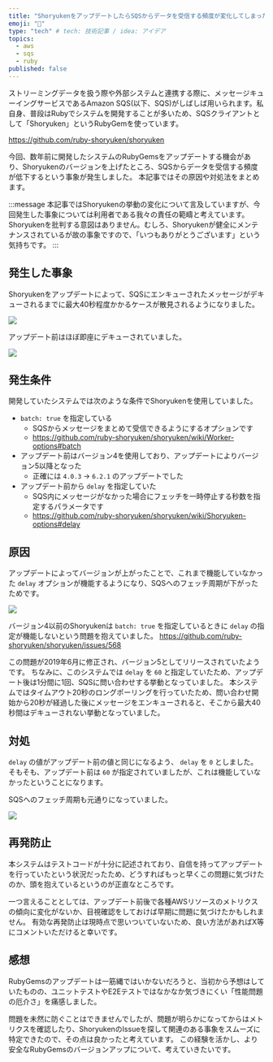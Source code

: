 ```yaml
---
title: "ShoryukenをアップデートしたらSQSからデータを受信する頻度が変化してしまった件"
emoji: "👊"
type: "tech" # tech: 技術記事 / idea: アイデア
topics:
  - aws
  - sqs
  - ruby
published: false
---
```


ストリーミングデータを扱う際や外部システムと連携する際に、メッセージキューイングサービスであるAmazon SQS(以下、SQS)がしばしば用いられます。私自身、普段はRubyでシステムを開発することが多いため、SQSクライアントとして「Shoryuken」というRubyGemを使っています。

https://github.com/ruby-shoryuken/shoryuken

今回、数年前に開発したシステムのRubyGemsをアップデートする機会があり、Shoryukenのバージョンを上げたところ、SQSからデータを受信する頻度が低下するという事象が発生しました。
本記事ではその原因や対処法をまとめます。

:::message
本記事ではShoryukenの挙動の変化について言及していますが、今回発生した事象については利用者である我々の責任の範疇と考えています。
Shoryukenを批判する意図はありません。むしろ、Shoryukenが健全にメンテナンスされているが故の事象ですので、「いつもありがとうございます」という気持ちです。
:::

## 発生した事象

Shoryukenをアップデートによって、SQSにエンキューされたメッセージがデキューされるまでに最大40秒程度かかるケースが散見されるようになりました。

![](https://storage.googleapis.com/zenn-user-upload/95f86fcb7ae2-20240927.png)

アップデート前はほぼ即座にデキューされていました。

![](https://storage.googleapis.com/zenn-user-upload/d3c535522559-20240927.png)

## 発生条件

開発していたシステムでは次のような条件でShoryukenを使用していました。

- `batch: true` を指定している
    - SQSからメッセージをまとめて受信できるようにするオプションです
    - https://github.com/ruby-shoryuken/shoryuken/wiki/Worker-options#batch
- アップデート前はバージョン4を使用しており、アップデートによりバージョン5以降となった
    - 正確には `4.0.3` → `6.2.1` のアップデートでした
- アップデート前から `delay` を指定していた
    - SQS内にメッセージがなかった場合にフェッチを一時停止する秒数を指定するパラメータです
    - https://github.com/ruby-shoryuken/shoryuken/wiki/Shoryuken-options#delay

## 原因

アップデートによってバージョンが上がったことで、これまで機能していなかった `delay` オプションが機能するようになり、SQSへのフェッチ周期が下がったためです。

![](https://storage.googleapis.com/zenn-user-upload/70f522c65808-20240927.png)

バージョン4以前のShoryukenは `batch: true` を指定しているときに `delay` の指定が機能しないという問題を抱えていました。
https://github.com/ruby-shoryuken/shoryuken/issues/568

この問題が2019年6月に修正され、バージョン5としてリリースされていたようです。
ちなみに、このシステムでは `delay` を `60` と指定していたため、アップデート後は1分間に1回、SQSに問い合わせする挙動となっていました。
本システムではタイムアウト20秒のロングポーリングを行っていたため、問い合わせ開始から20秒が経過した後にメッセージをエンキューされると、そこから最大40秒間はデキューされない挙動となっていました。

## 対処

`delay` の値がアップデート前の値と同じになるよう、 `delay` を `0` としました。
そもそも、アップデート前は `60` が指定されていましたが、これは機能していなかったということになります。

SQSへのフェッチ周期も元通りになっていました。

![](https://storage.googleapis.com/zenn-user-upload/5c2dfa74591e-20240927.png)

## 再発防止

本システムはテストコードが十分に記述されており、自信を持ってアップデートを行っていたという状況だったため、どうすればもっと早くこの問題に気づけたのか、頭を抱えているというのが正直なところです。

一つ言えることとしては、アップデート前後で各種AWSリソースのメトリクスの傾向に変化がないか、目視確認をしておけば早期に問題に気づけたかもしれません。
有効な再発防止は現時点で思いついていないため、良い方法があればX等にコメントいただけると幸いです。

## 感想

RubyGemsのアップデートは一筋縄ではいかないだろうと、当初から予想はしていたものの、ユニットテストやE2Eテストではなかなか気づきにくい「性能問題の厄介さ」を痛感しました。

問題を未然に防ぐことはできませんでしたが、問題が明らかになってからはメトリクスを確認したり、ShoryukenのIssueを探して関連のある事象をスムーズに特定できたので、その点は良かったと考えています。
この経験を活かし、より安全なRubyGemsのバージョンアップについて、考えていきたいです。
